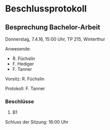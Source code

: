 # Beschlussprotokoll

## Besprechung Bachelor-Arbeit

Donnerstag, 7.4.16, 15:00 Uhr, TP 215, Winterthur

Anwesende:

*   R. Füchslin
*   F. Hediger
*   F. Tanner

Vorsitz: R. Füchslin

Protokoll: F. Tanner

### Beschlüsse

1.  B1

Schluss der Sitzung: 16:00 Uhr
